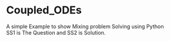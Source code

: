 # Coupled_ODEs
A simple Example to show Mixing problem Solving using Python
<br>
SS1 is The Question and SS2 is Solution.
